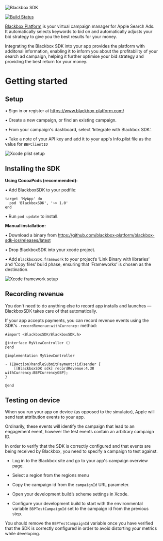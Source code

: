 ![Blackbox SDK](https://cdn.rawgit.com/blackbox-platform/blackbox-sdk-ios/master/img/blackbox.svg)

[![Build Status](https://travis-ci.org/blackbox-platform/blackbox-sdk-ios.svg?branch=master)](https://travis-ci.org/blackbox-platform/blackbox-sdk-ios)

[Blackbox Platform](https://www.blackbox-platform.com/) is your virtual campaign manager for
Apple Search Ads. It automatically selects keywords to bid on and automatically adjusts your
bid strategy to give you the best results for your money.

Integrating the Blackbox SDK into your app provides the platform with additonal information, enabling it to inform you about the profitability of your search ad campaign, helping it further optimise your bid strategy and providing the best return for your money.


# Getting started

## Setup

• Sign in or register at https://www.blackbox-platform.com/

• Create a new campaign, or find an existing campaign.

• From your campaign's dashboard, select ‘Integrate with Blackbox SDK’.

• Take a note of your API key and add it to your app's Info.plist file as the value for `BBPClientID`

![Xcode plist setup](https://cdn.rawgit.com/blackbox-platform/blackbox-sdk-ios/master/img/plist-setup.png)


## Installing the SDK

**Using CocoaPods (recommended):**

• Add BlackboxSDK to your podfile:

````
target 'MyApp' do
  pod 'BlackboxSDK', '~> 1.0'
end
````
• Run `pod update` to install.


**Manual installation:**

• Download a binary from https://github.com/blackbox-platform/blackbox-sdk-ios/releases/latest

• Drop BlackboxSDK into your xcode project.

• Add `BlackboxSDK.framework` to your project’s ‘Link Binary with libraries’ and ‘Copy files’ build phase, ensuring that ‘Frameworks’ is chosen as the destination.

![Xcode framework setup](https://cdn.rawgit.com/blackbox-platform/blackbox-sdk-ios/master/img/linker-setup.png)


## Recording revenue

You don't need to do anything else to record app installs and launches — BlackboxSDK takes care of that automatically.

If your app accepts payments, you can record revenue events using the SDK's `-recordRevenue:withCurrency:` method:

````
#import <BlackboxSDK/BlackboxSDK.h>

@interface MyViewController ()
@end

@implementation MyViewController

- (IBAction)handleSubmitPayment:(id)sender {
    [[BlackboxSDK sdk] recordRevenue:4.30 withCurrency:BBPCurrencyGBP];
}

@end
````

## Testing on device

When you run your app on device (as opposed to the simulator), Apple will send test attribution events to your app.

Ordinarily, these events will identify the campaign that lead to an engagement event, however the test events contain an
arbitrary campaign ID.

In order to verify that the SDK is correctly configured and that events are being received by Blackbox, you need to specify
a campaign to test against.

* Log in to the Blackbox site and go to your app's campaign overview page.

* Select a region from the regions menu

* Copy the campaign id from the `campaignId` URL parameter.

* Open your development build’s scheme settings in Xcode.

* Configure your development build to start with the environmental variable `BBPTestCampaignId` set to the campaign id from the previous step.

You should remove the `BBPTestCampaignId` variable once you have verified that the SDK is correctly configured in order to avoid distorting your metrics while developing.
